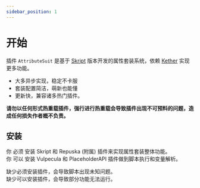 ```yaml
---
sidebar_position: 1
---
```


# 开始

插件 `AttributeSuit` 是基于 [Skript]([https://www.runoob.com](https://github.com/SkriptLang/Skript/releases)) 版本开发的属性套装系统，依赖 [Kether](https://www.yuque.com/sacredcraft/kether) 实现更多功能。  

* 大多异步实现，稳定不卡服
* 套装配置简洁，萌新也能懂
* 更新快，兼容诸多热门插件。

**请勿以任何形式热重载插件，强行进行热重载会导致插件出现不可预料的问题，造成任何损失作者概不负责。**

## 安装

你 必须 安装 Skript 和 Repuska (附属) 插件来实现属性套装整体功能。  
你 可以 安装 Vulpecula 和 PlaceholderAPI 插件做到脚本执行和变量解析。  

缺少必须安装插件，会导致脚本出现未知问题。  
缺少可以安装插件，会导致部分功能无法运行。

